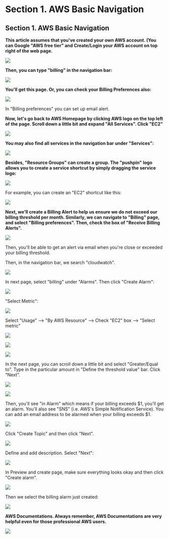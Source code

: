 # Section 1. AWS Basic Navigation

## Section 1. AWS Basic Navigation

**This article assumes that you've created your own AWS account. \(You can Google "AWS free tier" and Create/Login your AWS account on top right of the web page.**

![](../.gitbook/assets/image%20%28292%29.png)

**Then, you can type "billing" in the navigation bar:**

![](../.gitbook/assets/image%20%28177%29.png)

**​You'll get this page. Or, you can check your Billing Preferences also:**

![](../.gitbook/assets/image%20%2899%29.png)

In "Billing preferences" you can set up email alert.

**Now, let's go back to AWS Homepage by clicking AWS logo on the top left of the page. Scroll down a little bit and expand "All Services". Click "EC2"**

![](../.gitbook/assets/image%20%2841%29.png)

**You may also find all services in the navigation bar under "Services":**

![](../.gitbook/assets/image%20%28285%29.png)

**Besides, "Resource Groups" can create a group. The "pushpin" logo allows you to create a service shortcut by simply dragging the service logo:**

![](../.gitbook/assets/image%20%28243%29.png)

For example, you can create an "EC2" shortcut like this:

![](../.gitbook/assets/image%20%28273%29.png)

**Next, we'll create a Billing Alert to help us ensure we do not exceed our billing threshold per month. Similarly, we can navigate to "Billing" page, and select "Billing preferences". Then, check the box of "Receive Billing Alerts".**

![](../.gitbook/assets/image%20%28142%29.png)

Then, you'll be able to get an alert via email when you're close or exceeded your billing threshold.

Then, in the navigation bar, we search "cloudwatch".

![](../.gitbook/assets/image%20%28165%29.png)

In next page, select "billing" under "Alarms". Then click "Create Alarm":

![](../.gitbook/assets/image%20%28213%29.png)

"Select Metric":

![](../.gitbook/assets/image%20%28260%29.png)

Select "Usage" --&gt; "By AWS Resource" --&gt; Check "EC2" box --&gt; "Select metric"

![](../.gitbook/assets/image%20%2851%29.png)

![](../.gitbook/assets/image%20%28102%29.png)

![](../.gitbook/assets/image%20%283%29.png)

In the next page, you can scroll down a little bit and select "Greater/Equal to". Type in the particular amount in "Define the threshold value" bar. Click "Next".

![](../.gitbook/assets/image%20%28151%29.png)

![](../.gitbook/assets/image%20%28212%29.png)

Then, you'll see "in Alarm" which means if your billing exceeds $1, you'll get an alarm. You'll also see "SNS" \(i.e. AWS's Simple Notification Service\). You can add an email address to be alarmed when your billing exceeds $1.

![](../.gitbook/assets/image%20%28295%29.png)

Click "Create Topic" and then click "Next".

![](../.gitbook/assets/image%20%28156%29.png)

Define and add description. Select "Next":

![](../.gitbook/assets/image%20%28139%29.png)

In Preview and create page, make sure everything looks okay and then click "Create alarm".

![](../.gitbook/assets/image%20%285%29.png)

Then we select the billing alarm just created:

![](../.gitbook/assets/image%20%28261%29.png)

**AWS Documentations. Always remember, AWS Documentations are very helpful even for those professional AWS users.**

![](../.gitbook/assets/image%20%2820%29.png)

